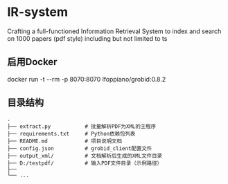 # IR-system

Crafting a full-functioned Information Retrieval System to index and search on 1000 papers (pdf style) including but not limited to ts



## 启用Docker
docker run -t --rm -p 8070:8070 lfoppiano/grobid:0.8.2


## 目录结构

```
.
├── extract.py           # 批量解析PDF为XML的主程序
├── requirements.txt     # Python依赖包列表
├── README.md            # 项目说明文档
├── config.json          # grobid_client配置文件
├── output_xml/          # 文档解析后生成的XML文件目录
├── D:/testpdf/          # 输入PDF文件目录（示例路径）
├──
└── ...

```



